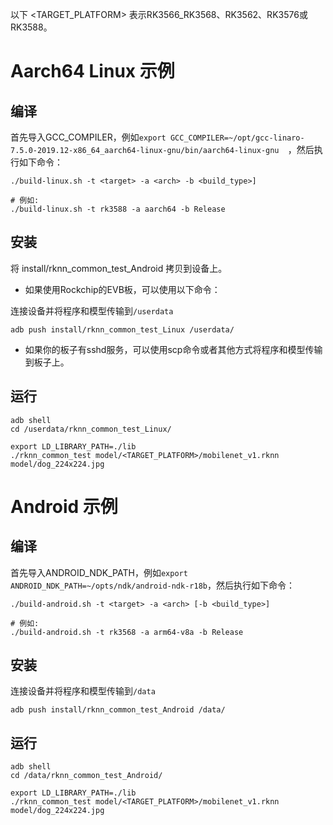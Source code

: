 以下 <TARGET_PLATFORM> 表示RK3566_RK3568、RK3562、RK3576或RK3588。
# Aarch64 Linux 示例
## 编译

首先导入GCC_COMPILER，例如`export GCC_COMPILER=~/opt/gcc-linaro-7.5.0-2019.12-x86_64_aarch64-linux-gnu/bin/aarch64-linux-gnu 
`，然后执行如下命令：

```
./build-linux.sh -t <target> -a <arch> -b <build_type>]

# 例如: 
./build-linux.sh -t rk3588 -a aarch64 -b Release
```

## 安装

将 install/rknn_common_test_Android 拷贝到设备上。

- 如果使用Rockchip的EVB板，可以使用以下命令：

连接设备并将程序和模型传输到`/userdata`

```
adb push install/rknn_common_test_Linux /userdata/
```

- 如果你的板子有sshd服务，可以使用scp命令或者其他方式将程序和模型传输到板子上。

## 运行

```
adb shell
cd /userdata/rknn_common_test_Linux/
```

```
export LD_LIBRARY_PATH=./lib
./rknn_common_test model/<TARGET_PLATFORM>/mobilenet_v1.rknn model/dog_224x224.jpg
```

# Android 示例
## 编译

首先导入ANDROID_NDK_PATH，例如`export ANDROID_NDK_PATH=~/opts/ndk/android-ndk-r18b`，然后执行如下命令：

```
./build-android.sh -t <target> -a <arch> [-b <build_type>]

# 例如: 
./build-android.sh -t rk3568 -a arm64-v8a -b Release
```

## 安装

连接设备并将程序和模型传输到`/data`

```
adb push install/rknn_common_test_Android /data/
```

## 运行

```
adb shell
cd /data/rknn_common_test_Android/
```

```
export LD_LIBRARY_PATH=./lib
./rknn_common_test model/<TARGET_PLATFORM>/mobilenet_v1.rknn model/dog_224x224.jpg
```
